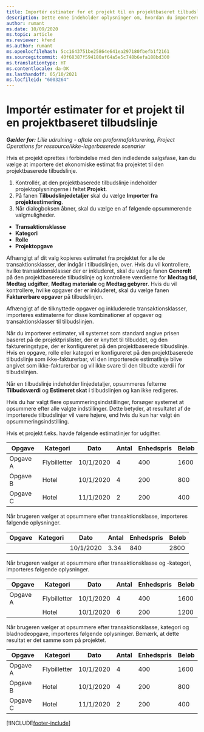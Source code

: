 ```yaml
---
title: Importér estimater for et projekt til en projektbaseret tilbudslinje - lille
description: Dette emne indeholder oplysninger om, hvordan du importerer estimater fra et projekt til en tilbudslinje.
author: rumant
ms.date: 10/09/2020
ms.topic: article
ms.reviewer: kfend
ms.author: rumant
ms.openlocfilehash: 5cc1643751be25864e641ea297180fbefb1f2161
ms.sourcegitcommit: 40f68387f594180af64a5e5c748b6efa188bd300
ms.translationtype: HT
ms.contentlocale: da-DK
ms.lasthandoff: 05/10/2021
ms.locfileid: "6003264"
---
```

# <a name="import-estimates-for-a-project-to-a-project-based-quote-line"></a>Importér estimater for et projekt til en projektbaseret tilbudslinje 

_**Gælder for:** Lille udrulning - aftale om proformafakturering, Project Operations for ressource/ikke-lagerbaserede scenarier_

Hvis et projekt oprettes i forbindelse med den indledende salgsfase, kan du vælge at importere det økonomiske estimat fra projektet til den projektbaserede tilbudslinje.

1. Kontrollér, at den projektbaserede tilbudslinje indeholder projektoplysningerne i feltet **Projekt**.
2. På fanen **Tilbudslinjedetaljer** skal du vælge **Importer fra projektestimering**.
3. Når dialogboksen åbner, skal du vælge en af følgende opsummerende valgmuligheder.

  - **Transaktionsklasse**
  - **Kategori**
  - **Rolle** 
  - **Projektopgave**

Afhængigt af dit valg kopieres estimatet fra projektet for alle de transaktionsklasser, der indgår i tilbudslinjen, over. Hvis du vil kontrollere, hvilke transaktionsklasser der er inkluderet, skal du vælge fanen **Generelt** på den projektbaserede tilbudslinje og kontrollere værdierne for **Medtag tid**, **Medtag udgifter**, **Medtag materiale** og **Medtag gebyrer**.  Hvis du vil kontrollere, hvilke opgaver der er inkluderet, skal du vælge fanen **Fakturerbare opgaver** på tilbudslinjen.

Afhængigt af de tilknyttede opgaver og inkluderede transaktionsklasser, importeres estimaterne for disse kombinationer af opgaver og transaktionsklasser til tilbudslinjen.

Når du importerer estimater, vil systemet som standard angive prisen baseret på de projektprislister, der er knyttet til tilbuddet, og den faktureringstype, der er konfigureret på den projektbaserede tilbudslinje. Hvis en opgave, rolle eller kategori er konfigureret på den projektbaserede tilbudslinje som ikke-fakturerbar, vil den importerede estimatlinje blive angivet som ikke-fakturerbar og vil ikke svare til den tilbudte værdi i for tilbudslinjen.

Når en tilbudslinje indeholder linjedetaljer, opsummeres felterne **Tilbudsværdi** og **Estimeret skat** i tilbudslinjen og kan ikke redigeres.

Hvis du har valgt flere opsummeringsindstillinger, forsøger systemet at opsummere efter alle valgte indstillinger. Dette betyder, at resultatet af de importerede tilbudslinjer vil være højere, end hvis du kun har valgt én opsummeringsindstilling.

Hvis et projekt f.eks. havde følgende estimatlinjer for udgifter.

| Opgave | Kategori | Dato | Antal | Enhedspris | Beløb |
| --- | --- | --- | --- | --- | --- |
| Opgave A | Flybilletter | 10/1/2020 | 4 | 400 | 1600 |
| Opgave B | Hotel | 10/1/2020 | 4 | 200 | 800 |
| Opgave C | Hotel | 11/1/2020 | 2 | 200 | 400 |

Når brugeren vælger at opsummere efter transaktionsklasse, importeres følgende oplysninger.

| Opgave | Kategori | Dato | Antal | Enhedspris | Beløb |
| --- | --- | --- | --- | --- | --- |
|||10/1/2020 | 3.34 | 840 | 2800 |

Når brugeren vælger at opsummere efter transaktionsklasse og -kategori, importeres følgende oplysninger.

| Opgave | Kategori | Dato | Antal | Enhedspris | Beløb |
| --- | --- | --- | --- | --- | --- |
| Opgave A | Flybilletter | 10/1/2020 | 4 | 400 | 1600 |
| | Hotel | 10/1/2020 | 6 | 200 | 1200 |

Når brugeren vælger at opsummere efter transaktionsklasse, kategori og bladnodeopgave, importeres følgende oplysninger. Bemærk, at dette resultat er det samme som på projektet.

| Opgave | Kategori | Dato | Antal | Enhedspris | Beløb |
| --- | --- | --- | --- | --- | --- |
| Opgave A | Flybilletter | 10/1/2020 | 4 | 400 | 1600 |
| Opgave B | Hotel | 10/1/2020 | 4 | 200 | 800 |
| Opgave C | Hotel | 11/1/2020 | 2 | 200 | 400 |


[!INCLUDE[footer-include](../../includes/footer-banner.md)]
